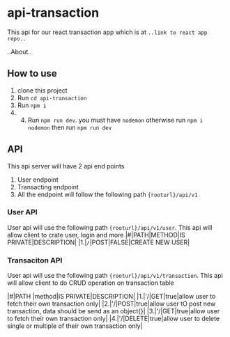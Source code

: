 # api-transaction

This api for our react transaction app which is at `..link to react app repo..`

..About..

## How to use

1. clone this project
2. Run `cd api-transaction`
3. Run `npm i`
4. 4. Run `npm run dev`. you must have `nodemon` otherwise run `npm i nodemon` then run `npm run dev`

## API

This api server will have 2 api end points

1. User endpoint
2. Transacting endpoint
3. All the endpoint will follow the following path `{rooturl}/api/v1`

### User API

User api will use the following path `{rooturl}/api/v1/user`. This api will allow client to crate user, login and more
|#|PATH|METHOD|IS PRIVATE|DESCRIPTION|
|1.|`/`|POST|FALSE|CREATE NEW USER|

### Transaciton API

User api will use the following path `{rooturl}/api/v1/transaction`. This api will allow client to do CRUD operation on transaction table

|#|PATH |method|IS PRIVATE|DESCRIPTION|
|1.|'/|GET|true|allow user to fetch their own transaction only|
|2.|'/|POST|true|allow user tO post new transaction, data should be send as an object{}|
|3.|'/|GET|true|allow user to fetch their own transaction only|
|4.|'/|DELETE|true|allow user to delete single or multiple of their own transaction only|
